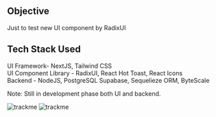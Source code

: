 
## Objective
Just to test new UI component by RadixUI

## Tech Stack Used
UI Framework- NextJS, Tailwind CSS<br>
UI Component Library - RadixUI, React Hot Toast, React Icons<br>
Backend - NodeJS, PostgreSQL Supabase, Sequelieze ORM, ByteScale

Note: Still in development phase both UI and backend.

![trackme](https://github.com/syukranDev/track.me/assets/51852197/19ff3642-267f-417e-81d7-33c05b95a57b)
![trackme](https://github.com/syukranDev/track.me/assets/51852197/410c34cb-a98a-4d59-9dba-acf44db7a912)
